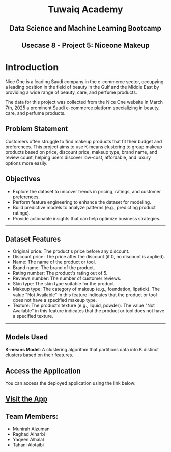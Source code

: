 <h1 align="center">Tuwaiq Academy</h1>
<h2 align="center">Data Science and Machine Learning Bootcamp</h2>
<h2 align="center">Usecase 8 - Project 5: Niceone Makeup</h2>



# Introduction

Nice One is a leading Saudi company in the e-commerce sector, occupying a leading position in the field of beauty in the Gulf and the Middle East by providing a wide range of beauty, care, and perfume products.

The data for this project was collected from the Nice One website in March 7th, 2025 a prominent Saudi e-commerce platform specializing in beauty, care, and perfume products.



## Problem Statement

Customers often struggle to find makeup products that fit their budget and preferences. This project aims to use K-means clustering to group makeup products based on price, discount price, makeup type, brand name, and review count, helping users discover low-cost, affordable, and luxury options more easily.



## Objectives

- Explore the dataset to uncover trends in pricing, ratings, and customer preferences.  
- Perform feature engineering to enhance the dataset for modeling.  
- Build predictive models to analyze patterns (e.g., predicting product ratings).  
- Provide actionable insights that can help optimize business strategies.

---

## Dataset Features

- Original price: The product's price before any discount.
- Discount price: The price after the discount (if 0, no discount is applied).
- Name: The name of the product or tool.
- Brand name: The brand of the product.
- Rating number: The product's rating out of 5.
- Reviews number: The number of customer reviews.
- Skin type: The skin type suitable for the product.
- Makeup type: The category of makeup (e.g., foundation, lipstick). The value "Not Available" in this feature indicates that the product or tool does not have a specified makeup type.
- Texture: The product’s texture (e.g., liquid, powder). The value "Not Available" in this feature indicates that the product or tool does not have a specified texture. 

---

## Models Used 
 **K-means Model**: A clustering algorithm that partitions data into K distinct clusters based on their features.
 
## Access the Application

You can access the deployed application using the link below:

[Visit the App](https://app-app-idrjhys4fh8ndhuqznrprq.streamlit.app)
---
## Team Members:
- Munirah Alzuman 
- Raghad Alharbi
- Yaqeen Alhalal
- Tahani Alotaibi
